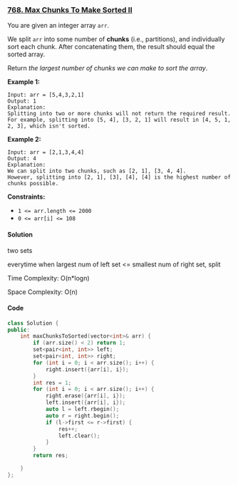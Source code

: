 ### [768. Max Chunks To Make Sorted II](https://leetcode.com/problems/max-chunks-to-make-sorted-ii/)

You are given an integer array `arr`.

We split `arr` into some number of **chunks** (i.e., partitions), and individually sort each chunk. After concatenating them, the result should equal the sorted array.

Return *the largest number of chunks we can make to sort the array*.

 

**Example 1:**

```
Input: arr = [5,4,3,2,1]
Output: 1
Explanation:
Splitting into two or more chunks will not return the required result.
For example, splitting into [5, 4], [3, 2, 1] will result in [4, 5, 1, 2, 3], which isn't sorted.
```

**Example 2:**

```
Input: arr = [2,1,3,4,4]
Output: 4
Explanation:
We can split into two chunks, such as [2, 1], [3, 4, 4].
However, splitting into [2, 1], [3], [4], [4] is the highest number of chunks possible.
```

 

**Constraints:**

- `1 <= arr.length <= 2000`
- `0 <= arr[i] <= 108`

#### Solution

two sets

everytime when largest num of left set <= smallest num of right set, split

Time Complexity: O(n*logn)

Space Complexity: O(n)

#### Code

```c++
class Solution {
public:
    int maxChunksToSorted(vector<int>& arr) {
        if (arr.size() < 2) return 1;
        set<pair<int, int>> left;
        set<pair<int, int>> right;
        for (int i = 0; i < arr.size(); i++) {
            right.insert({arr[i], i});
        }
        int res = 1;
        for (int i = 0; i < arr.size(); i++) {
            right.erase({arr[i], i});
            left.insert({arr[i], i});
            auto l = left.rbegin();
            auto r = right.begin();
            if (l->first <= r->first) {
                res++;
                left.clear();
            }
        }
        return res;

    }
};
```



